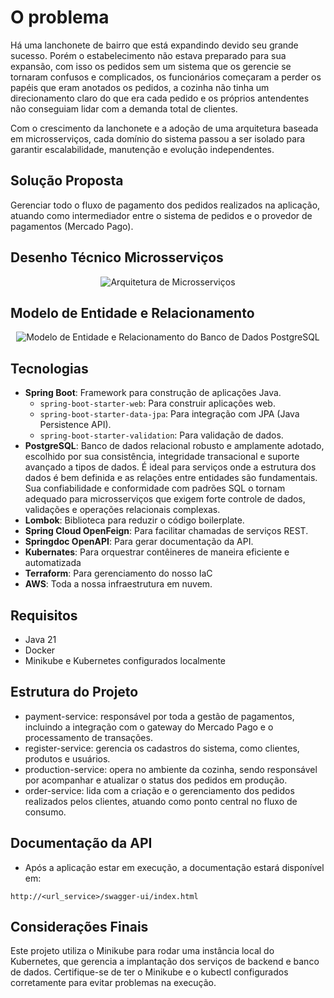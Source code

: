 # O problema

Há uma lanchonete de bairro que está expandindo devido seu grande sucesso. Porém o estabelecimento não estava preparado para sua expansão, com isso os pedidos sem um sistema que os gerencie se tornaram confusos e complicados, os funcionários começaram a perder os papéis que eram anotados os pedidos, a cozinha não tinha um direcionamento claro do que era cada pedido e os próprios antendentes não conseguiam lidar com a demanda total de clientes.

Com o crescimento da lanchonete e a adoção de uma arquitetura baseada em microsserviços, cada domínio do sistema passou a ser isolado para garantir escalabilidade, manutenção e evolução independentes.

## Solução Proposta

Gerenciar todo o fluxo de pagamento dos pedidos realizados na aplicação, atuando como intermediador entre o sistema de pedidos e o provedor de pagamentos (Mercado Pago).

## Desenho Técnico Microsserviços
<div align="center">
  <img src="https://i.ibb.co/nqrh1Pcq/arquitetura-microservico.png" alt="Arquitetura de Microsserviços">
</div>

## Modelo de Entidade e Relacionamento

<div align="center">
  <img src="https://i.ibb.co/HSFtJNM/model-payment-service.png" alt="Modelo de Entidade e Relacionamento do Banco de Dados PostgreSQL">
</div>

## Tecnologias
- **Spring Boot**: Framework para construção de aplicações Java.
    - `spring-boot-starter-web`: Para construir aplicações web.
    - `spring-boot-starter-data-jpa`: Para integração com JPA (Java Persistence API).
    - `spring-boot-starter-validation`: Para validação de dados.
- **PostgreSQL**: Banco de dados relacional robusto e amplamente adotado, escolhido por sua consistência, integridade transacional e suporte avançado a tipos de dados. É ideal para serviços onde a estrutura dos dados é bem definida e as relações entre entidades são fundamentais. Sua confiabilidade e conformidade com padrões SQL o tornam adequado para microsserviços que exigem forte controle de dados, validações e operações relacionais complexas.
- **Lombok**: Biblioteca para reduzir o código boilerplate.
- **Spring Cloud OpenFeign**: Para facilitar chamadas de serviços REST.
- **Springdoc OpenAPI**: Para gerar documentação da API.
- **Kubernates**: Para orquestrar contêineres de maneira eficiente e automatizada
- **Terraform**: Para gerenciamento do nosso IaC
- **AWS**: Toda a nossa infraestrutura em nuvem.

## Requisitos

- Java 21
- Docker
- Minikube e Kubernetes configurados localmente

## Estrutura do Projeto

- payment-service: responsável por toda a gestão de pagamentos, incluindo a integração com o gateway do Mercado Pago e o processamento de transações.
- register-service: gerencia os cadastros do sistema, como clientes, produtos e usuários.
- production-service: opera no ambiente da cozinha, sendo responsável por acompanhar e atualizar o status dos pedidos em produção.
- order-service: lida com a criação e o gerenciamento dos pedidos realizados pelos clientes, atuando como ponto central no fluxo de consumo.

## Documentação da API

- Após a aplicação estar em execução, a documentação estará disponível em:

```
http://<url_service>/swagger-ui/index.html
```

## Considerações Finais

Este projeto utiliza o Minikube para rodar uma instância local do Kubernetes, que gerencia a implantação dos serviços de backend e banco de dados. Certifique-se de ter o Minikube e o kubectl configurados corretamente para evitar problemas na execução.
